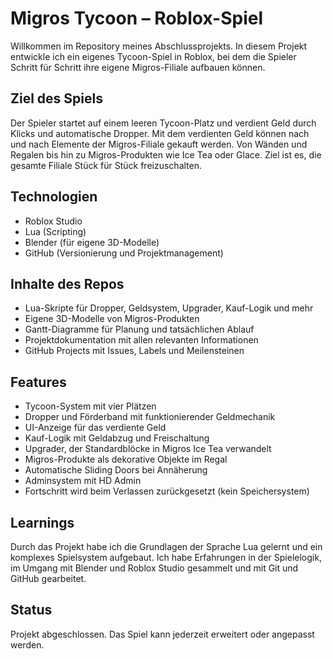 # Migros Tycoon – Roblox-Spiel

Willkommen im Repository meines Abschlussprojekts. In diesem Projekt entwickle ich ein eigenes Tycoon-Spiel in Roblox, bei dem die Spieler Schritt für Schritt ihre eigene Migros-Filiale aufbauen können.

## Ziel des Spiels

Der Spieler startet auf einem leeren Tycoon-Platz und verdient Geld durch Klicks und automatische Dropper. Mit dem verdienten Geld können nach und nach Elemente der Migros-Filiale gekauft werden. 
Von Wänden und Regalen bis hin zu Migros-Produkten wie Ice Tea oder Glace. Ziel ist es, die gesamte Filiale Stück für Stück freizuschalten.

## Technologien

* Roblox Studio
* Lua (Scripting)
* Blender (für eigene 3D-Modelle)
* GitHub (Versionierung und Projektmanagement)

## Inhalte des Repos

* Lua-Skripte für Dropper, Geldsystem, Upgrader, Kauf-Logik und mehr
* Eigene 3D-Modelle von Migros-Produkten
* Gantt-Diagramme für Planung und tatsächlichen Ablauf
* Projektdokumentation mit allen relevanten Informationen
* GitHub Projects mit Issues, Labels und Meilensteinen

## Features

* Tycoon-System mit vier Plätzen
* Dropper und Förderband mit funktionierender Geldmechanik
* UI-Anzeige für das verdiente Geld
* Kauf-Logik mit Geldabzug und Freischaltung
* Upgrader, der Standardblöcke in Migros Ice Tea verwandelt
* Migros-Produkte als dekorative Objekte im Regal
* Automatische Sliding Doors bei Annäherung
* Adminsystem mit HD Admin
* Fortschritt wird beim Verlassen zurückgesetzt (kein Speichersystem)

## Learnings

Durch das Projekt habe ich die Grundlagen der Sprache Lua gelernt und ein komplexes Spielsystem aufgebaut. Ich habe Erfahrungen in der Spielelogik, im Umgang mit Blender und Roblox Studio gesammelt und mit Git und GitHub gearbeitet.

## Status

Projekt abgeschlossen. Das Spiel kann jederzeit erweitert oder angepasst werden.

